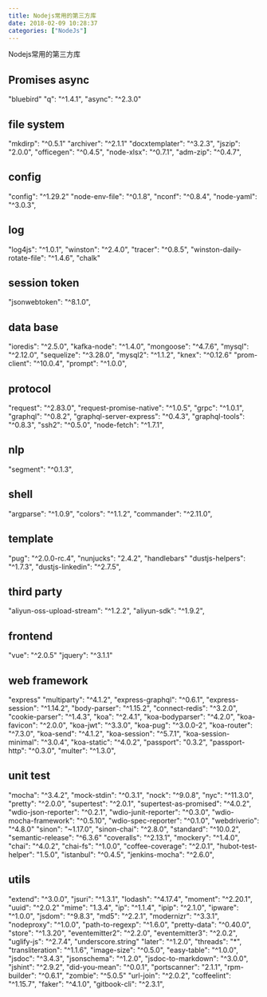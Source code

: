 ```yaml
---
title: Nodejs常用的第三方库
date: 2018-02-09 10:28:37
categories: ["NodeJs"]
---
```


Nodejs常用的第三方库

<!-- more -->

## Promises async

"bluebird"
"q": "^1.4.1",
"async": "^2.3.0"

## file system
"mkdirp": "^0.5.1"
"archiver": "^2.1.1"
"docxtemplater": "^3.2.3",
"jszip": "2.0.0",
"officegen": "^0.4.5",
"node-xlsx": "^0.7.1",
"adm-zip": "^0.4.7",

## config
"config": "^1.29.2"
"node-env-file": "^0.1.8",
"nconf": "^0.8.4",
"node-yaml": "^3.0.3",

## log
"log4js": "^1.0.1",
"winston": "^2.4.0",
"tracer": "^0.8.5",
"winston-daily-rotate-file": "^1.4.6",
"chalk"

## session token
"jsonwebtoken": "^8.1.0",

## data base
"ioredis": "^2.5.0",
"kafka-node": "^1.4.0",
"mongoose": "^4.7.6",
"mysql": "^2.12.0",
"sequelize": "^3.28.0",
"mysql2": "^1.1.2",
"knex": "^0.12.6"
"prom-client": "^10.0.4",
"prompt": "^1.0.0",

## protocol
"request": "^2.83.0",
"request-promise-native": "^1.0.5",
"grpc": "^1.0.1",
"graphql": "^0.8.2",
"graphql-server-express": "^0.4.3",
"graphql-tools": "^0.8.3",
"ssh2": "^0.5.0",
"node-fetch": "^1.7.1",

## nlp
"segment": "^0.1.3",

## shell
"argparse": "^1.0.9",
"colors": "^1.1.2",
"commander": "^2.11.0",

## template
"pug": "^2.0.0-rc.4",
"nunjucks": "2.4.2",
"handlebars"
"dustjs-helpers": "^1.7.3",
"dustjs-linkedin": "^2.7.5",

## third party
"aliyun-oss-upload-stream": "^1.2.2",
"aliyun-sdk": "^1.9.2",

## frontend
"vue": "^2.0.5"
"jquery": "^3.1.1"

## web framework
"express"
"multiparty": "^4.1.2",
"express-graphql": "^0.6.1",
"express-session": "^1.14.2",
"body-parser": "^1.15.2",
"connect-redis": "^3.2.0",
"cookie-parser": "^1.4.3",
"koa": "^2.4.1",
"koa-bodyparser": "^4.2.0",
"koa-favicon": "^2.0.0",
"koa-jwt": "^3.3.0",
"koa-pug": "^3.0.0-2",
"koa-router": "^7.3.0",
"koa-send": "^4.1.2",
"koa-session": "^5.7.1",
"koa-session-minimal": "^3.0.4",
"koa-static": "^4.0.2",
"passport": "0.3.2",
"passport-http": "^0.3.0",
"multer": "^1.3.0",

## unit test
"mocha": "^3.4.2",
"mock-stdin": "^0.3.1",
"nock": "^9.0.8",
"nyc": "^11.3.0",
"pretty": "^2.0.0",
"supertest": "^2.0.1",
"supertest-as-promised": "^4.0.2",
"wdio-json-reporter": "^0.2.1",
"wdio-junit-reporter": "^0.3.0",
"wdio-mocha-framework": "^0.5.10",
"wdio-spec-reporter": "^0.1.0",
"webdriverio": "^4.8.0"
"sinon": "~1.17.0",
"sinon-chai": "^2.8.0",
"standard": "^10.0.2",
"semantic-release": "^6.3.6"
"coveralls": "^2.13.1",
"mockery": "^1.4.0",
"chai": "^4.0.2",
"chai-fs": "^1.0.0",
"coffee-coverage": "^2.0.1",
"hubot-test-helper": "1.5.0",
"istanbul": "^0.4.5",
"jenkins-mocha": "^2.6.0",

## utils
"extend": "^3.0.0",
"jsuri": "^1.3.1",
"lodash": "^4.17.4",
"moment": "^2.20.1",
"uuid": "^2.0.2"
"mime": "1.3.4",
"ip": "^1.1.4",
"ipip": "^2.1.0",
"ipware": "^1.0.0",
"jsdom": "^9.8.3",
"md5": "^2.2.1",
"modernizr": "^3.3.1",
"nodeproxy": "^1.0.0",
"path-to-regexp": "^1.6.0",
"pretty-data": "^0.40.0",
"store": "^1.3.20",
"eventemitter2": "^2.2.0",
"eventemitter3": "^2.0.2",
"uglify-js": "^2.7.4",
"underscore.string"
"later": "^1.2.0",
"threads": "*",
"transliteration": "^1.1.6",
"image-size": "^0.5.0",
"easy-table": "^1.0.0",
"jsdoc": "^3.4.3",
"jsonschema": "^1.2.0",
"jsdoc-to-markdown": "^3.0.0",
"jshint": "^2.9.2",
"did-you-mean": "^0.0.1",
"portscanner": "2.1.1",
"rpm-builder": "^0.6.1",
"zombie": "^5.0.5"
"url-join": "^2.0.2",
"coffeelint": "^1.15.7",
"faker": "^4.1.0",
"gitbook-cli": "^2.3.1",